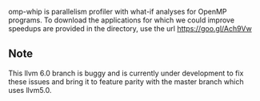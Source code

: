 omp-whip is parallelism profiler with what-if analyses for OpenMP programs. To download the applications for which we could improve speedups are provided in the directory, use the url https://goo.gl/Ach9Vw


## Note
This llvm 6.0 branch is buggy and is currently under development to fix these issues and bring it to feature parity with the master branch which uses llvm5.0.


